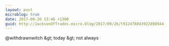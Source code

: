 ```yaml
---
layout: post
microblog: true
date: 2017-09-26 13:48 +1300
guid: http://JacksonOfTrades.micro.blog/2017/09/26/t912478843922898944.html
---
```

@withdrawnwitch &amp;gt; today
&amp;gt; not always
